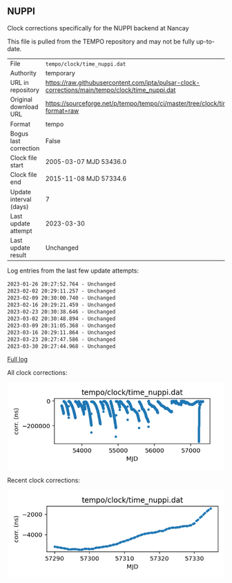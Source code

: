 
## NUPPI

Clock corrections specifically for the NUPPI backend at Nancay

This file is pulled from the TEMPO repository and may not be fully
up-to-date.

|     |     |
|:--- |:--- |
| File | `tempo/clock/time_nuppi.dat` |
| Authority | temporary |
| URL in repository | <https://raw.githubusercontent.com/ipta/pulsar-clock-corrections/main/tempo/clock/time_nuppi.dat> |
| Original download URL | <https://sourceforge.net/p/tempo/tempo/ci/master/tree/clock/time_nuppi.dat?format=raw> |
| Format | tempo |
| Bogus last correction | False |
| Clock file start | 2005-03-07 MJD 53436.0 |
| Clock file end | 2015-11-08 MJD 57334.6 |
| Update interval (days) | 7 |
| Last update attempt | 2023-03-30 |
| Last update result | Unchanged |

Log entries from the last few update attempts:
```
2023-01-26 20:27:52.764 - Unchanged
2023-02-02 20:29:11.257 - Unchanged
2023-02-09 20:30:00.740 - Unchanged
2023-02-16 20:29:21.459 - Unchanged
2023-02-23 20:30:38.646 - Unchanged
2023-03-02 20:30:48.894 - Unchanged
2023-03-09 20:31:05.368 - Unchanged
2023-03-16 20:29:11.864 - Unchanged
2023-03-23 20:27:47.586 - Unchanged
2023-03-30 20:27:44.968 - Unchanged
```
[Full log](https://raw.githubusercontent.com/ipta/pulsar-clock-corrections/main/log/tempo/clock/time_nuppi.dat.log)


All clock corrections:

![plot of all clock corrections](time_nuppi.dat.png "All corrections")

Recent clock corrections:

![plot of recent clock corrections](time_nuppi.dat.short.png "Recent corrections")

